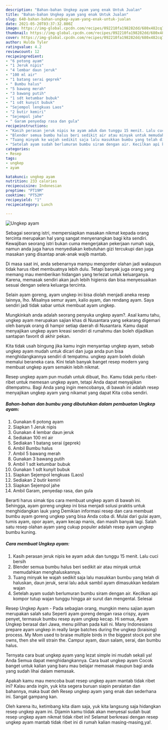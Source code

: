 ```yaml
---
description: "Bahan-bahan Ungkep ayam yang enak Untuk Jualan"
title: "Bahan-bahan Ungkep ayam yang enak Untuk Jualan"
slug: 640-bahan-bahan-ungkep-ayam-yang-enak-untuk-jualan
date: 2021-05-20T03:37:32.800Z
image: https://img-global.cpcdn.com/recipes/092210fa198282dd/680x482cq70/ungkep-ayam-foto-resep-utama.jpg
thumbnail: https://img-global.cpcdn.com/recipes/092210fa198282dd/680x482cq70/ungkep-ayam-foto-resep-utama.jpg
cover: https://img-global.cpcdn.com/recipes/092210fa198282dd/680x482cq70/ungkep-ayam-foto-resep-utama.jpg
author: Hulda Tyler
ratingvalue: 4.2
reviewcount: 12
recipeingredient:
- "6 potong ayam"
- "1 Jeruk nipis"
- "4 lembar daun jeruk"
- "100 ml air"
- "1 batang serai geprek"
- " Bumbu halus"
- "5 bawang merah"
- "3 bawang putih"
- "1 sdt ketumbar bubuk"
- "1 sdt kunyit bubuk"
- "Sejempol lengkuas Laos"
- "2 butir kemiri"
- "Sejempol jahe"
- " Garam penyedap rasa dan gula"
recipeinstructions:
- "Kasih perasan jeruk nipis ke ayam aduk dan tunggu 15 menit. Lalu cuci bersih"
- "Blender semua bumbu halus beri sedikit air atau minyak untuk memudahkan menghaluskannya."
- "Tuang minyak ke wajah sedikit saja lalu masukkan bumbu yang telah di haluskan, daun jeruk, serai lalu aduk sambil ayam dimasukkan kedalam wajan"
- "Setelah ayam sudah berlumuran bumbu siram dengan air. Kecilkan api kompor tutup wajan tunggu hingga air surut dan mengental. Selesai"
categories:
- Resep
tags:
- ungkep
- ayam

katakunci: ungkep ayam 
nutrition: 233 calories
recipecuisine: Indonesian
preptime: "PT19M"
cooktime: "PT52M"
recipeyield: "1"
recipecategory: Lunch

---
```



![Ungkep ayam](https://img-global.cpcdn.com/recipes/092210fa198282dd/680x482cq70/ungkep-ayam-foto-resep-utama.jpg)

Sebagai seorang istri, mempersiapkan masakan nikmat kepada orang tercinta merupakan hal yang sangat menyenangkan bagi kita sendiri. Kewajiban seorang istri bukan cuma mengerjakan pekerjaan rumah saja, namun anda juga harus menyediakan kebutuhan gizi tercukupi dan juga masakan yang disantap anak-anak wajib mantab.

Di masa  saat ini, anda sebenarnya mampu mengorder olahan jadi walaupun tidak harus ribet membuatnya lebih dulu. Tetapi banyak juga orang yang memang mau memberikan hidangan yang terlezat untuk keluarganya. Karena, memasak sendiri akan jauh lebih higienis dan bisa menyesuaikan sesuai dengan selera keluarga tercinta. 

Selain ayam goreng, ayam ungkep ini bisa diolah menjadi aneka resep lainnya, lho. Misalnya semur ayam, kalio ayam, dan rendang ayam. Saya sendiri jadi tidak sabar untuk membuat ayam ungkep.

Mungkinkah anda adalah seorang penyuka ungkep ayam?. Asal kamu tahu, ungkep ayam merupakan sajian khas di Nusantara yang sekarang digemari oleh banyak orang di hampir setiap daerah di Nusantara. Kamu dapat menyajikan ungkep ayam kreasi sendiri di rumahmu dan boleh dijadikan santapan favorit di akhir pekan.

Kita tidak usah bingung jika kamu ingin menyantap ungkep ayam, sebab ungkep ayam mudah untuk dicari dan juga anda pun bisa menghidangkannya sendiri di tempatmu. ungkep ayam boleh diolah memalui beraneka cara. Kini telah banyak banget resep modern yang membuat ungkep ayam semakin lebih nikmat.

Resep ungkep ayam pun mudah untuk dibuat, lho. Kamu tidak perlu ribet-ribet untuk memesan ungkep ayam, tetapi Anda dapat menyajikan ditempatmu. Bagi Anda yang ingin mencobanya, di bawah ini adalah resep menyajikan ungkep ayam yang nikamat yang dapat Kita coba sendiri.

<!--inarticleads1-->

##### Bahan-bahan dan bumbu yang dibutuhkan dalam pembuatan Ungkep ayam:

1. Gunakan 6 potong ayam
1. Siapkan 1 Jeruk nipis
1. Gunakan 4 lembar daun jeruk
1. Sediakan 100 ml air
1. Sediakan 1 batang serai (geprek)
1. Ambil  Bumbu halus
1. Ambil 5 bawang merah
1. Gunakan 3 bawang putih
1. Ambil 1 sdt ketumbar bubuk
1. Gunakan 1 sdt kunyit bubuk
1. Siapkan Sejempol lengkuas (Laos)
1. Sediakan 2 butir kemiri
1. Siapkan Sejempol jahe
1. Ambil  Garam, penyedap rasa, dan gula


Berarti harus simak tips cara membuat ungkep ayam di bawah ini. Sehingga, ayam goreng ungkep ini bisa menjadi solusi praktis untuk menghidangkan lauk yang Demikian informasi resep dan cara membuat bumbu ayam goreng ungkep yang bisa Anda coba di. Mulai dari gulai ayam, tumis ayam, opor ayam, ayam kecap manis, dan masih banyak lagi. Salah satu resep olahan ayam yang cukup populer adalah resep ayam ungkep bumbu kuning. 

<!--inarticleads2-->

##### Cara membuat Ungkep ayam:

1. Kasih perasan jeruk nipis ke ayam aduk dan tunggu 15 menit. Lalu cuci bersih
1. Blender semua bumbu halus beri sedikit air atau minyak untuk memudahkan menghaluskannya.
1. Tuang minyak ke wajah sedikit saja lalu masukkan bumbu yang telah di haluskan, daun jeruk, serai lalu aduk sambil ayam dimasukkan kedalam wajan
1. Setelah ayam sudah berlumuran bumbu siram dengan air. Kecilkan api kompor tutup wajan tunggu hingga air surut dan mengental. Selesai


Resep Ungkep Ayam - Pada sebagian orang, mungkin menu sajian ayam merupakan salah satu Seperti ayam goreng dengan rasa crispy, ayam penyet, termasuk bumbu resep ayam ungkep kecap. Hi semua, Ayam Ungkep berasal dari Jawa, menu pilihan pada kali ni. Many Indonesians prepare ayam ungkep in really large batches during the ungkep (braising) process. My Mom used to braise multiple birds in the biggest stock pot she owns, then she will strain the. Campur ayam, daun salam, serai, dan bumbu halus. 

Ternyata cara buat ungkep ayam yang lezat simple ini mudah sekali ya! Anda Semua dapat menghidangkannya. Cara buat ungkep ayam Cocok banget untuk kalian yang baru mau belajar memasak maupun bagi anda yang sudah lihai dalam memasak.

Apakah kamu mau mencoba buat resep ungkep ayam mantab tidak ribet ini? Kalau anda ingin, yuk kita segera buruan siapin peralatan dan bahannya, maka buat deh Resep ungkep ayam yang enak dan sederhana ini. Sangat gampang kan. 

Oleh karena itu, ketimbang kita diam saja, yuk kita langsung saja hidangkan resep ungkep ayam ini. Dijamin kamu tiidak akan menyesal sudah buat resep ungkep ayam nikmat tidak ribet ini! Selamat berkreasi dengan resep ungkep ayam mantab tidak ribet ini di rumah kalian masing-masing,ya!.

